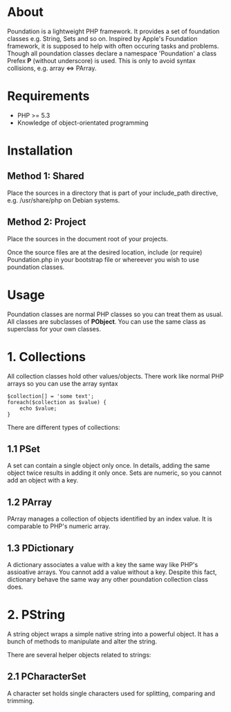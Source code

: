 # About
Poundation is a lightweight PHP framework. It provides a set of foundation classes e.g. String, Sets and so on. Inspired by Apple's Foundation framework, it is supposed to help with often occuring tasks and problems.
Though all poundation classes declare a namespace 'Poundation' a class Prefex __P__ (without underscore) is used. This is only to avoid syntax collisions, e.g. array <=> PArray.

# Requirements
* PHP >= 5.3
* Knowledge of object-orientated programming

# Installation
## Method 1: Shared
Place the sources in a directory that is part of your include_path directive, e.g. /usr/share/php on Debian systems.
## Method 2: Project
Place the sources in the document root of your projects.

Once the source files are at the desired location, include (or require) Poundation.php in your bootstrap file or whereever you wish to use poundation classes.

# Usage
Poundation classes are normal PHP classes so you can treat them as usual. All classes are subclasses of __PObject__. You can use the same class as superclass for your own classes.

# 1. Collections
All collection classes hold other values/objects. There work like normal PHP arrays so you can use the array syntax 

	$collection[] = 'some text';
	foreach($collection as $value) {
		echo $value;
	}

There are different types of collections:

## 1.1 PSet
A set can contain a single object only once. In details, adding the same object twice results in adding it only once.
Sets are numeric, so you cannot add an object with a key.

## 1.2 PArray
PArray manages a collection of objects identified by an index value. It is comparable to PHP's numeric array.

## 1.3 PDictionary
A dictionary associates a value with a key the same way like PHP's assioative arrays. You cannot add a value without a key. Despite this fact, dictionary behave the same way any other poundation collection class does.

# 2. PString
A string object wraps a simple native string into a powerful object. It has a bunch of methods to manipulate and alter the string.

There are several helper objects related to strings:

## 2.1 PCharacterSet
A character set holds single characters used for splitting, comparing and trimming.
